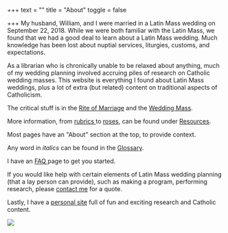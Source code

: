 +++
text = ""
title = "About"
toggle = false

+++
My husband, William, and I were married in a Latin Mass wedding on September 22, 2018. While we were both familiar with the Latin Mass, we found that we had a good deal to learn about a Latin Mass wedding. Much knowledge has been lost about nuptial services, liturgies, customs, and expectations.

As a librarian who is chronically unable to be relaxed about anything, much of my wedding planning involved accruing piles of research on Catholic wedding masses. This website is everything I found about Latin Mass weddings, plus a lot of extra (but related) content on traditional aspects of Catholicism.

The critical stuff is in the [Rite of Marriage](https://www.latinmasswedding.com/rite-of-marriage/) and the [Wedding Mass](https://www.latinmasswedding.com/the-wedding-mass/).

More information, from [rubrics ](https://www.latinmasswedding.com/resources/rubrics-for-the-wedding-mass/)to [roses](https://www.latinmasswedding.com/resources/flowers/), can be found under [Resources](https://www.latinmasswedding.com/resources/).

Most pages have an "About" section at the top, to provide context.

Any word in _italics_ can be found in the [Glossary](https://www.latinmasswedding.com/resources/glossary/).

I have an [FAQ ](https://www.latinmasswedding.com/resources/faqs/)page to get you started.

If you would like help with certain elements of Latin Mass wedding planning (that a lay person can provide), such as making a program, performing research, please [contact me](https://www.latinmasswedding.com/#contact) for a quote. 

Lastly, I have a [personal site](http://awildsostenuto.wordpress.com) full of fun and exciting research and Catholic content.

![](/uploads/_MG_0753-min.JPG)
